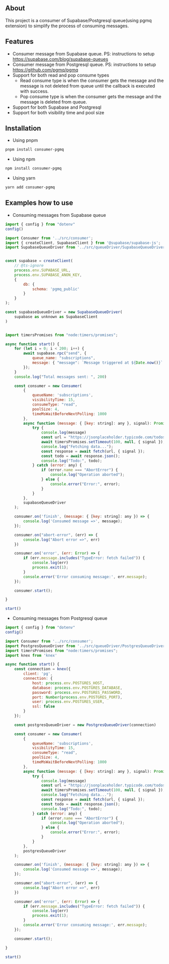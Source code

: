 ## About

This project is a consumer of Supabase/Postgresql queue(using pgmq extension) to simplify the process of consuming messages.

## Features

- Consumer message from Supabase queue. PS: instructions to setup https://supabase.com/blog/supabase-queues
- Consumer message from Postgresql queue. PS: instructions to setup https://github.com/pgmq/pgmq
- Support for both read and pop consume types
   - Read consume type is when the consumer gets the message and the message is not deleted from queue until the callback is executed with success.
   - Pop consume type is when the consumer gets the message and the message is deleted from queue.
- Support for both Supabase and Postgresql
- Support for both visibility time and pool size

## Installation

- Using pnpm
```bash
pnpm install consumer-pgmq
```

- Using npm
```bash
npm install consumer-pgmq
```
- Using yarn
```bash
yarn add consumer-pgmq
```

## Examples how to use

- Consuming messages from Supabase queue
```javascript
import { config } from "dotenv"
config()

import Consumer from '../src/consumer';
import { createClient, SupabaseClient } from '@supabase/supabase-js';
import SupabaseQueueDriver from '../src/queueDriver/SupabaseQueueDriver';


const supabase = createClient(
    // @ts-ignore
    process.env.SUPABASE_URL,
    process.env.SUPABASE_ANON_KEY,
    {
        db: {
            schema: 'pgmq_public'
        }
    }
);

const supabaseQueueDriver = new SupabaseQueueDriver(
    supabase as unknown as SupabaseClient
)


import timersPromises from "node:timers/promises";

async function start() {
    for (let i = 0; i < 200; i++) {
        await supabase.rpc("send", {
            queue_name: "subscriptions",
            message: { "message": `Message triggered at ${Date.now()}` }
        });
    }
    console.log("Total messages sent: ", 200)

    const consumer = new Consumer(
        {
            queueName: 'subscriptions',
            visibilityTime: 15,
            consumeType: "read",
            poolSize: 4,
            timeMsWaitBeforeNextPolling: 1000
        },
        async function (message: { [key: string]: any }, signal): Promise<void> {
            try {
                console.log(message)
                const url = "https://jsonplaceholder.typicode.com/todos/1";
                await timersPromises.setTimeout(100, null, { signal });
                console.log("Fetching data...");
                const response = await fetch(url, { signal });
                const todo = await response.json();
                console.log("Todo:", todo);
            } catch (error: any) {
                if (error.name === "AbortError") {
                    console.log("Operation aborted");
                } else {
                    console.error("Error:", error);
                }
            }
        },
        supabaseQueueDriver
    );

    consumer.on('finish', (message: { [key: string]: any }) => {
        console.log('Consumed message =>', message);
    });

    consumer.on("abort-error", (err) => {
        console.log("Abort error =>", err)
    })

    consumer.on('error', (err: Error) => {
        if (err.message.includes("TypeError: fetch failed")) {
            console.log(err)
            process.exit(1);
        }
        console.error('Error consuming message:', err.message);
    });

    consumer.start();

}

start()
```

- Consuming messages from Postgresql queue
```javascript
import { config } from "dotenv"
config()

import Consumer from '../src/consumer';
import PostgresQueueDriver from '../src/queueDriver/PostgresQueueDriver';
import timersPromises from "node:timers/promises";
import knex from 'knex'

async function start() {
    const connection = knex({
        client: 'pg',
        connection: {
            host: process.env.POSTGRES_HOST,
            database: process.env.POSTGRES_DATABASE,
            password: process.env.POSTGRES_PASSWORD,
            port: Number(process.env.POSTGRES_PORT),
            user: process.env.POSTGRES_USER,
            ssl: false
        }
    });

    const postgresQueueDriver = new PostgresQueueDriver(connection)

    const consumer = new Consumer(
        {
            queueName: 'subscriptions',
            visibilityTime: 15,
            consumeType: "read",
            poolSize: 4,
            timeMsWaitBeforeNextPolling: 1000
        },
        async function (message: { [key: string]: any }, signal): Promise<void> {
            try {
                console.log(message)
                const url = "https://jsonplaceholder.typicode.com/todos/1";
                await timersPromises.setTimeout(100, null, { signal });
                console.log("Fetching data...");
                const response = await fetch(url, { signal });
                const todo = await response.json();
                console.log("Todo:", todo);
            } catch (error: any) {
                if (error.name === "AbortError") {
                    console.log("Operation aborted");
                } else {
                    console.error("Error:", error);
                }
            }
        },
        postgresQueueDriver
    );

    consumer.on('finish', (message: { [key: string]: any }) => {
        console.log('Consumed message =>', message);
    });

    consumer.on("abort-error", (err) => {
        console.log("Abort error =>", err)
    })

    consumer.on('error', (err: Error) => {
        if (err.message.includes("TypeError: fetch failed")) {
            console.log(err)
            process.exit(1);
        }
        console.error('Error consuming message:', err.message);
    });

    consumer.start();

}

start()
```




